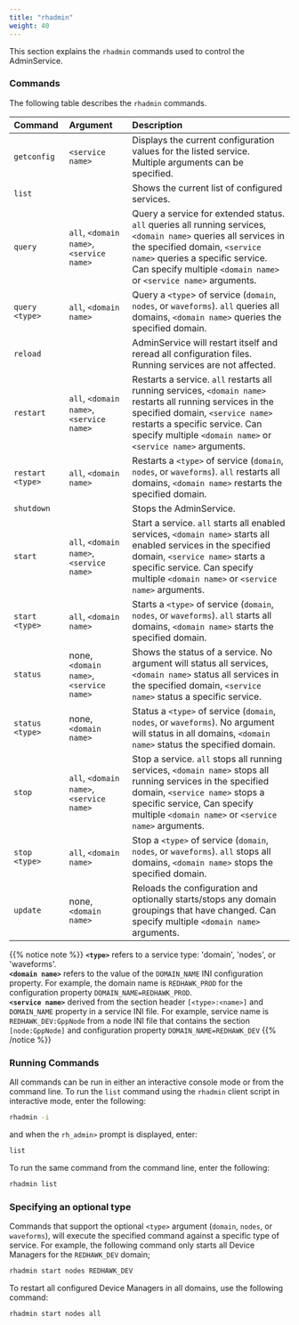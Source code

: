 ```yaml
---
title: "rhadmin"
weight: 40
---
```


This section explains the `rhadmin` commands  used to control the AdminService.

### Commands

The following table describes the `rhadmin` commands.

| **Command**      | **Argument**                             | **Description**                                                                                                |
| :--------------- | :--------------------------------------- |:-------------------------------------------------------------------------------------------------------------- |
| `getconfig`      | `<service name>`                         | Displays the current configuration values for the listed service. Multiple arguments can be specified.             |
| `list`           |                                          | Shows the current list of configured services.                                                                   |
| `query`          | `all`, `<domain name>`, `<service name>`| Query a service for extended status. `all` queries all running services, `<domain name>` queries all services in the specified domain, `<service name>` queries a specific service. Can specify multiple `<domain name>` or `<service name>` arguments. |
| `query <type>`   | `all`, `<domain name>`                   | Query a `<type`> of service (`domain`, `nodes`, or `waveforms`). `all` queries all domains, `<domain name>` queries the specified domain.  |
| `reload`         |                                          | AdminService will restart itself and reread all configuration files. Running services are not affected.  |
| `restart`        | `all`, `<domain name>`, `<service name>` | Restarts a service. `all` restarts all running services,  `<domain name>` restarts all running services in the specified domain, `<service name>` restarts a specific service.  Can specify multiple `<domain name>` or `<service name>` arguments.   |
| `restart <type>` | `all`, `<domain name>`                   | Restarts a `<type>` of service (`domain`, `nodes`, or `waveforms`). `all` restarts all domains, `<domain name>` restarts the specified domain. |
| `shutdown`       |                                          | Stops the AdminService.                                                                                        |
| `start`          | `all`, `<domain name>`, `<service name>` | Start a service. `all` starts all enabled services, `<domain name>` starts all enabled services in the specified domain, `<service name>` starts a specific service. Can specify multiple `<domain name>` or `<service name>` arguments.  |
| `start <type>`   | `all`, `<domain name>`                   | Starts a `<type>` of service (`domain`, `nodes`, or `waveforms`). `all` starts all domains, `<domain name>` starts the specified domain.  |
| `status`         | none,`<domain name>`, `<service name>`   | Shows the status of a service. No argument will status all services, `<domain name>` status all services in the specified domain, `<service name>` status a specific service. |
| `status <type>`  | none, `<domain name>`                    | Status a `<type>` of service (`domain`, `nodes`, or `waveforms`). No argument will status in all domains, `<domain name>` status the specified domain.  |
| `stop`           | `all`, `<domain name>`, `<service name>` | Stop a service. `all` stops all running services,  `<domain name>` stops all running services in the specified domain, `<service name>` stops a specific service,  Can specify multiple `<domain name>` or `<service name>` arguments.   |
| `stop <type>`    | `all`, `<domain name>`                   | Stop a `<type>` of service (`domain`, `nodes`, or `waveforms`). `all` stops all domains, `<domain name>` stops the specified domain. |
| `update`         | none, `<domain name>`                    | Reloads the configuration and optionally starts/stops any domain groupings that have changed. Can specify multiple `<domain name>` arguments. |

{{% notice note %}}
**`<type>`** refers to a service type: 'domain', 'nodes', or 'waveforms'.  
**`<domain name>`** refers to the value of the `DOMAIN_NAME` INI configuration property. For example, the domain name is `REDHAWK_PROD` for the configuration property `DOMAIN_NAME=REDHAWK_PROD`.  
**`<service name>`** derived from the section header `[<type>:<name>]` and `DOMAIN_NAME` property in a service INI file.  For example, service name is `REDHAWK_DEV:GppNode` from a node INI file that contains the section `[node:GppNode]` and configuration property `DOMAIN_NAME=REDHAWK_DEV`
{{% /notice %}}

### Running Commands
All commands can be run in either an interactive console mode or from the command line. To run the `list` command using the `rhadmin` client script in interactive mode, enter the following:
```sh
rhadmin -i
```
and when the `rh_admin>` prompt is displayed, enter:
```sh
list
```

To run the same command from the command line, enter the following:
```sh
rhadmin list
```

### Specifying an optional type
Commands that support the optional `<type>` argument (`domain`, `nodes`, or `waveforms`), will execute the specified command against a specific type of service. For example, the following command only starts all Device Managers for the `REDHAWK_DEV` domain;
```sh
rhadmin start nodes REDHAWK_DEV
```
To restart all configured Device Managers in all domains, use the following command:
```sh
rhadmin start nodes all
```
